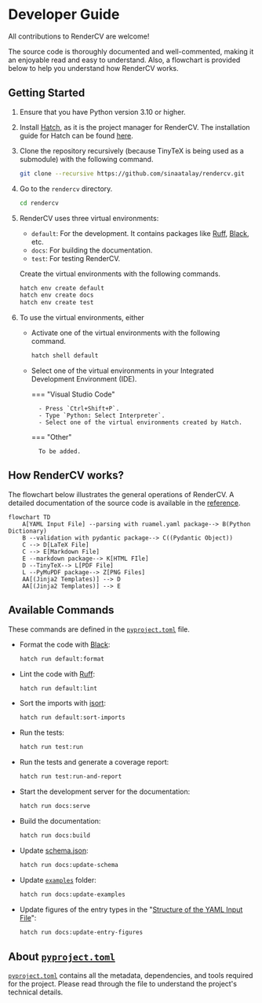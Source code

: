 # Developer Guide

All contributions to RenderCV are welcome!

The source code is thoroughly documented and well-commented, making it an enjoyable read and easy to understand. Also, a flowchart is provided below to help you understand how RenderCV works.

## Getting Started

1. Ensure that you have Python version 3.10 or higher.
2. Install [Hatch](https://hatch.pypa.io/latest/), as it is the project manager for RenderCV. The installation guide for Hatch can be found [here](https://hatch.pypa.io/latest/install/#installation).
3. Clone the repository recursively (because TinyTeX is being used as a submodule) with the following command.
    ```bash
    git clone --recursive https://github.com/sinaatalay/rendercv.git
    ```
4. Go to the `rendercv` directory.
    ```bash
    cd rendercv
    ```
5. RenderCV uses three virtual environments:
    -  `default`: For the development. It contains packages like [Ruff](https://github.com/astral-sh/ruff), [Black](https://github.com/psf/black), etc.
    -  `docs`: For building the documentation.
    -  `test`: For testing RenderCV.
    
    Create the virtual environments with the following commands.
    
    ```bash
    hatch env create default
    hatch env create docs
    hatch env create test
    ```

6. To use the virtual environments, either

    - Activate one of the virtual environments with the following command.
        ```bash
        hatch shell default
        ```
    
    - Select one of the virtual environments in your Integrated Development Environment (IDE).

        === "Visual Studio Code"

            - Press `Ctrl+Shift+P`.
            - Type `Python: Select Interpreter`.
            - Select one of the virtual environments created by Hatch.

        === "Other"

            To be added.



## How RenderCV works?

The flowchart below illustrates the general operations of RenderCV. A detailed documentation of the source code is available in the [reference](../reference/index.md).

```mermaid
flowchart TD
    A[YAML Input File] --parsing with ruamel.yaml package--> B(Python Dictionary)
    B --validation with pydantic package--> C((Pydantic Object))
    C --> D[LaTeX File]
    C --> E[Markdown File]
    E --markdown package--> K[HTML FIle]
    D --TinyTeX--> L[PDF File]
    L --PyMuPDF package--> Z[PNG Files]
    AA[(Jinja2 Templates)] --> D
    AA[(Jinja2 Templates)] --> E
```

## Available Commands

These commands are defined in the [`pyproject.toml`](https://github.com/sinaatalay/rendercv/blob/main/pyproject.toml) file.

- Format the code with [Black](https://github.com/psf/black):
    ```bash
    hatch run default:format
    ```
- Lint the code with [Ruff](https://github.com/astral-sh/ruff):
    ```bash
    hatch run default:lint
    ```
- Sort the imports with [isort](https://github.com/timothycrosley/isort/):
    ```bash
    hatch run default:sort-imports
    ```
- Run the tests:
    ```bash
    hatch run test:run
    ```
- Run the tests and generate a coverage report:
    ```bash
    hatch run test:run-and-report
    ```
- Start the development server for the documentation:
    ```bash
    hatch run docs:serve
    ```
- Build the documentation:
    ```bash
    hatch run docs:build
    ```
- Update [schema.json](https://github.com/sinaatalay/rendercv/blob/main/schema.json):
    ```bash
    hatch run docs:update-schema
    ```
- Update [`examples`](https://github.com/sinaatalay/rendercv/tree/main/examples) folder:
    ```bash
    hatch run docs:update-examples
    ```
- Update figures of the entry types in the "[Structure of the YAML Input File](https://docs.rendercv.com/user_guide/structure_of_the_yaml_input_file/)":
    ```bash
    hatch run docs:update-entry-figures
    ```

## About [`pyproject.toml`](https://github.com/sinaatalay/rendercv/blob/main/pyproject.toml)

[`pyproject.toml`](https://github.com/sinaatalay/rendercv/blob/main/pyproject.toml) contains all the metadata, dependencies, and tools required for the project. Please read through the file to understand the project's technical details.